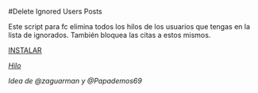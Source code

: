 #Delete Ignored Users Posts

Este script para fc elimina todos los hilos de los usuarios que tengas en la lista de ignorados.
También bloquea las citas a estos mismos.

[INSTALAR](https://github.com/Pytness/fc-script/raw/master/src/deleteIgnoredUsersPosts/index.user.js)

*[Hilo](https://www.forocoches.com/foro/showthread.php?t=6745999)*

*Idea de @zaguarman y @Papademos69*
